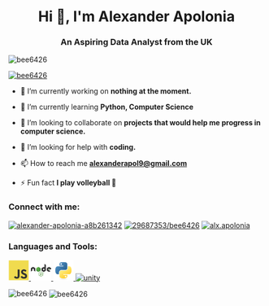 <h1 align="center">Hi 👋, I'm Alexander Apolonia</h1>
<h3 align="center">An Aspiring Data Analyst from the UK</h3>

<p align="left"> <img src="https://komarev.com/ghpvc/?username=bee6426&label=Profile%20views&color=0e75b6&style=flat" alt="bee6426" /> </p>

<p align="left"> <a href="https://github.com/ryo-ma/github-profile-trophy"><img src="https://github-profile-trophy.vercel.app/?username=bee6426" alt="bee6426" /></a> </p>

- 🔭 I’m currently working on **nothing at the moment.**

- 🌱 I’m currently learning **Python, Computer Science**

- 👯 I’m looking to collaborate on **projects that would help me progress in computer science.**

- 🤝 I’m looking for help with **coding.**

- 📫 How to reach me **alexanderapol9@gmail.com**

- ⚡ Fun fact **I play volleyball 🏐**

<h3 align="left">Connect with me:</h3>
<p align="left">
<a href="https://linkedin.com/in/alexander-apolonia-a8b261342" target="blank"><img align="center" src="https://raw.githubusercontent.com/rahuldkjain/github-profile-readme-generator/master/src/images/icons/Social/linked-in-alt.svg" alt="alexander-apolonia-a8b261342" height="30" width="40" /></a>
<a href="https://stackoverflow.com/users/29687353/bee6426" target="blank"><img align="center" src="https://raw.githubusercontent.com/rahuldkjain/github-profile-readme-generator/master/src/images/icons/Social/stack-overflow.svg" alt="29687353/bee6426" height="30" width="40" /></a>
<a href="https://instagram.com/alx.apolonia" target="blank"><img align="center" src="https://raw.githubusercontent.com/rahuldkjain/github-profile-readme-generator/master/src/images/icons/Social/instagram.svg" alt="alx.apolonia" height="30" width="40" /></a>
</p>

<h3 align="left">Languages and Tools:</h3>
<p align="left"> <a href="https://developer.mozilla.org/en-US/docs/Web/JavaScript" target="_blank" rel="noreferrer"> <img src="https://raw.githubusercontent.com/devicons/devicon/master/icons/javascript/javascript-original.svg" alt="javascript" width="40" height="40"/> </a> <a href="https://nodejs.org" target="_blank" rel="noreferrer"> <img src="https://raw.githubusercontent.com/devicons/devicon/master/icons/nodejs/nodejs-original-wordmark.svg" alt="nodejs" width="40" height="40"/> </a> <a href="https://www.python.org" target="_blank" rel="noreferrer"> <img src="https://raw.githubusercontent.com/devicons/devicon/master/icons/python/python-original.svg" alt="python" width="40" height="40"/> </a> <a href="https://unity.com/" target="_blank" rel="noreferrer"> <img src="https://www.vectorlogo.zone/logos/unity3d/unity3d-icon.svg" alt="unity" width="40" height="40"/> </a> </p>

<p><img align="left" src="https://github-readme-stats.vercel.app/api/top-langs?username=bee6426&show_icons=true&locale=en&layout=compact" alt="bee6426" /></p>

<p>&nbsp;<img align="center" src="https://github-readme-stats.vercel.app/api?username=bee6426&show_icons=true&locale=en" alt="bee6426" /></p>
